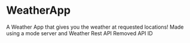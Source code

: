 # WeatherApp
A Weather App that gives you the weather at requested locations! 
Made using a mode server and Weather Rest API
Removed API ID 
